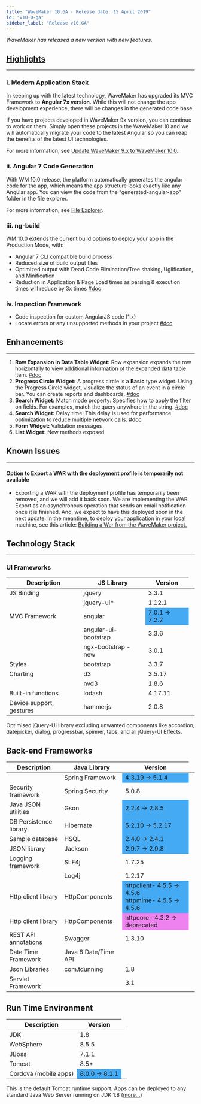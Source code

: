```yaml
---
title: "WaveMaker 10.GA - Release date: 15 April 2019"
id: "v10-0-ga"
sidebar_label: "Release v10.GA"
---
```

*WaveMaker has released a new version with new features.*

## [Highlights]()
---

### i. Modern Application Stack

In keeping up with the latest technology, WaveMaker has upgraded its MVC Framework to **Angular 7x version**. While this will not change the app development experience, there will be changes in the generated code base.

If you have projects developed in WaveMaker 9x version, you can continue to work on them. Simply open these projects in the WaveMaker 10 and we will automatically migrate your code to the latest Angular so you can reap the benefits of the latest UI technologies. 

For more information, see [Update WaveMaker 9.x to WaveMaker 10.0](/learn/how-tos/guide-to-upgrade-an-app-wavemaker-9x-to-wavemaker-10-0/).

### ii. Angular 7 Code Generation

With WM 10.0 release, the platform automatically generates the angular code for the app, which means the app structure looks exactly like any Angular app. You can view the code from the “generated-angular-app” folder in the file explorer. 

For more information, see [File Explorer](/learn/app-development/build-options-app-deployment/#file-explorer).

### iii. ng-build

WM 10.0 extends the current build options to deploy your app in the Production Mode, with:

*   Angular 7 CLI compatible build process
*   Reduced size of build output files
*   Optimized output with Dead Code Elimination/Tree shaking, Uglification, and Minification
*   Reduction in Application & Page Load times as parsing & execution times will reduce by 3x times [#doc](/learn/app-development/build-options-app-deployment/)

### iv. Inspection Framework

*   Code inspection for custom AngularJS code (1.x)
*   Locate errors or any unsupported methods in your project [#doc](/learn/app-development/dev-integration/inspection-framework/)

## Enhancements
---

1.  **Row Expansion in Data Table Widget:** Row expansion expands the row horizontally to view additional information of the expanded data table item. [#doc](/learn/app-development/widgets/datalive/datatable/row-expansion-data-table/)
2.  **Progress Circle Widget:** A progress circle is a **Basic** type widget. Using the Progress Circle widget, visualize the status of an event in a circle bar. You can create reports and dashboards. [#doc](/learn/how-tos/using-progress-circle-widget/)
3.  **Search Widget:** Match mode property: Specifies how to apply the filter on fields. For examples, match the query anywhere in the string. [#doc](/learn/app-development/widgets/basic/search/#match-mode)
4.  **Search Widget:** Delay time: This delay is used for performance optimization to reduce multiple network calls. [#doc](/learn/app-development/widgets/basic/search/#delay-time)
5.  **Form Widget:** Validation messages
6.  **List Widget:** New methods exposed

## Known Issues
---

#### Option to Export a WAR with the deployment profile is temporarily not available

*   Exporting a WAR with the deployment profile has temporarily been removed, and we will add it back soon. We are implementing the WAR Export as an asynchronous operation that sends an email notification once it is finished. And, we expect to have this deployed soon in the next update. In the meantime, to deploy your application in your local machine, see this article: [Building a War from the WaveMaker project.](/learn/app-development/deployment/building-war-wavemaker-project/)

## Technology Stack
---
### UI Frameworks

| Description | JS Library | Version |
| --- | --- | --- |
| JS Binding | jquery | 3.3.1 |
|  | jquery-ui* | 1.12.1 |
| MVC Framework | angular <td bgcolor="#44aaf4"> 7.0.1 -> 7.2.2 |
|  | angular-ui-bootstrap | 3.3.6 |
|  | ngx-bootstrap - new | 3.0.1 |
| Styles | bootstrap | 3.3.7 |
| Charting | d3 | 3.5.17 |
|  | nvd3 | 1.8.6 |
| Built-in functions | lodash | 4.17.11 |
| Device support, gestures | hammerjs | 2.0.8 |

Optimised jQuery-UI library excluding unwanted components like accordion, datepicker, dialog, progressbar, spinner, tabs, and all jQuery-UI Effects.

## Back-end Frameworks

| Description | Java Library | Version |
| --- | --- | --- |
|  | Spring Framework <td bgcolor="#44aaf4"> 4.3.19 -> 5.1.4 |
| Security framework | Spring Security | 5.0.8 |
| Java JSON utilities | Gson <td bgcolor="#44aaf4"> 2.2.4 -> 2.8.5 |
| DB Persistence library | Hibernate <td bgcolor="#44aaf4"> 5.2.10 -> 5.2.17 |
| Sample database | HSQL <td bgcolor="#44aaf4"> 2.4.0 -> 2.4.1 |
| JSON library | Jackson <td bgcolor="#44aaf4"> 2.9.7 -> 2.9.8 |
| Logging framework | SLF4j | 1.7.25 |
|  | Log4j | 1.2.17 |
| Http client library | HttpComponents <td bgcolor="#44aaf4"> httpclient- 4.5.5 -> 4.5.6 <br> httpmime- 4.5.5 -> 4.5.6 |
| Http client library | HttpComponents <td bgcolor="#EE82EE"> httpcore- 4.3.2 -> deprecated |
| REST API annotations | Swagger | 1.3.10 |
| Date Time Framework | Java 8 Date/Time API |  |
| Json Libraries | com.tdunning |  1.8 |
| Servlet Framework |  | 3.1 |

## Run Time Environment

| Description | Version |
| --- | --- |
| JDK | 1.8 |
| WebSphere | 8.5.5 |
| JBoss | 7.1.1 |
| Tomcat | 8.5* |
| Cordova (mobile apps) <td bgcolor="#44aaf4"> 8.0.0 -> 8.1.1 |

This is the default Tomcat runtime support. Apps can be deployed to any standard Java Web Server running on JDK 1.8 ([more...](/learn/app-development/deployment/deployment-web-server/))